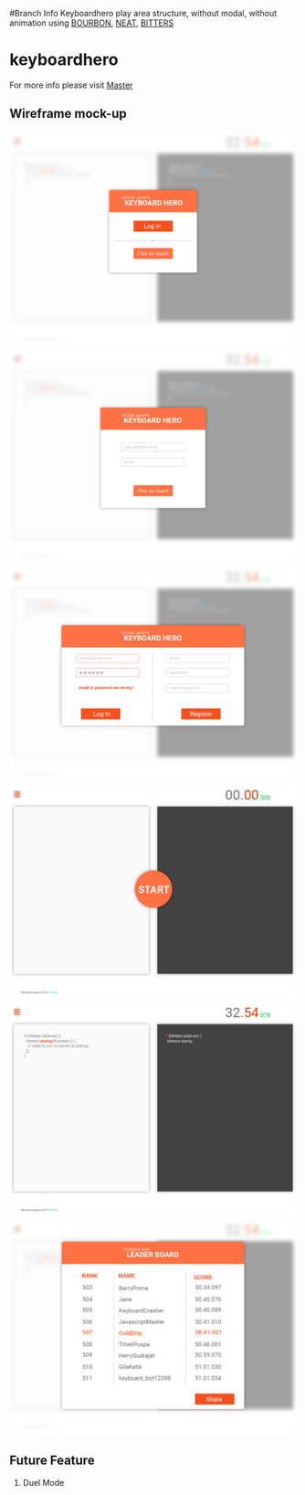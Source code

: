 #Branch Info
Keyboardhero play area structure, without modal, without animation
using [BOURBON](https://github.com/thoughtbot/bourbon), [NEAT](https://github.com/thoughtbot/neat), [BITTERS](https://github.com/thoughtbot/bitters)

# keyboardhero

For more info please visit [Master](https://github.com/meteor-jakarta/keyboardhero)

## Wireframe mock-up
![keyboardhero](images/keyboardhero-01.jpg)
![keyboardhero](images/keyboardhero-02.jpg)
![keyboardhero](images/keyboardhero-03.jpg)
![keyboardhero](images/keyboardhero-04.jpg)
![keyboardhero](images/keyboardhero-05.jpg)
![keyboardhero](images/keyboardhero-06.jpg)

## Future Feature
1. Duel Mode
